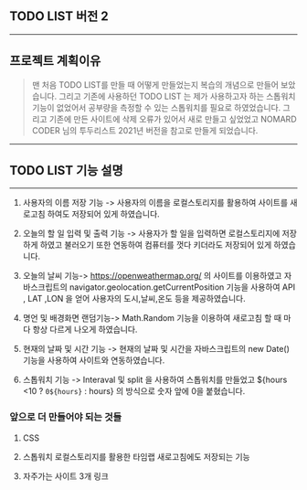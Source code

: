 ## TODO LIST 버전 2

---

## 프로젝트 계획이유

> 맨 처음 TODO LIST를 만들 때 어떻게 만들었는지 복습의 개념으로 만들어 보았습니다.
> 그리고 기존에 사용하던 TODO LIST 는 제가 사용하고자 하는 스톱워치 기능이 없었어서
> 공부량을 측정할 수 있는 스톱워치를 필요로 하였었습니다. 그리고 기존에 만든 사이트에
> 삭제 오류가 있어서 새로 만들고 싶었었고 NOMARD CODER 님의 투두리스트 2021년 버전을 참고로 만들게 되었습니다.

---

## TODO LIST 기능 설명

---

1. 사용자의 이름 저장 기능 -> 사용자의 이름을 로컬스토리지를 활용하여 사이트를 새로고침 하여도 저장되어 있게 하였습니다.

2. 오늘의 할 일 입력 및 출력 기능 -> 사용자가 할 일을 입력하면 로컬스토리지에 저장하게 하였고 불러오기 또한 연동하여 컴퓨터를 껏다 키더라도 저장되어 있게 하였습니다.

3. 오늘의 날씨 기능-> https://openweathermap.org/ 의 사이트를 이용하였고 자바스크립트의 navigator.geolocation.getCurrentPosition 기능을 사용하여 API , LAT ,LON 을 얻어 사용자의 도시,날씨,온도 등을 제공하였습니다.

4. 명언 및 배경화면 랜덤기능-> Math.Random 기능을 이용하여 새로고침 할 때 마다 항상 다르게 나오게 하였습니다.

5. 현재의 날짜 및 시간 기능 -> 현재의 날짜 및 시간을 자바스크립트의 new Date() 기능을 사용하여 사이트와 연동하였습니다.

6. 스톱워치 기능 -> Interaval 및 split 을 사용하여 스톱워치를 만들었고 ${hours <10 ? `0${hours}` : hours} 의 방식으로 숫자 앞에 0을 붙혔습니다.

### 앞으로 더 만들어야 되는 것들

1. CSS

2. 스톱워치 로컬스토리지를 활용한 타임랩 새로고침에도 저장되는 기능

3. 자주가는 사이트 3개 링크
